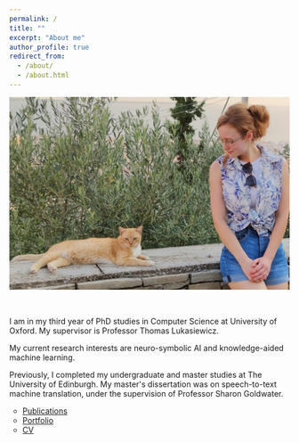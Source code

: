```yaml
---
permalink: /
title: ""
excerpt: "About me"
author_profile: true
redirect_from: 
  - /about/
  - /about.html
---
```


<p align="center">
  <img src="https://raw.githubusercontent.com/mihaela-stoian/mihaela-stoian.github.io/main/images/profile/background_profile.jpg" alt="Photo" style="width: 690px;"/> 
</p>

<br>

I am in my third year of PhD studies in Computer Science at University of Oxford. My supervisor is Professor Thomas Lukasiewicz.

My current research interests are neuro-symbolic AI and knowledge-aided machine learning.

Previously, I completed my undergraduate and master studies at The University of Edinburgh. My master's dissertation was on speech-to-text machine translation, under the supervision of Professor Sharon Goldwater.


<style>
ul {
list-style-type: circle;
}
</style>

* [Publications](https://mihaela-stoian.github.io/publications/)
* [Portfolio](https://mihaela-stoian.github.io/portfolio/)
* [CV](https://mihaela-stoian.github.io/cv/) 




